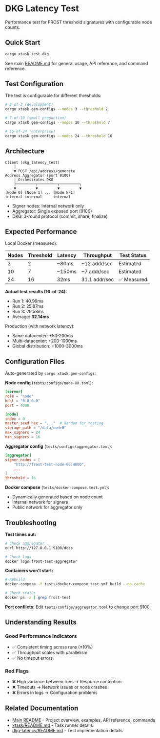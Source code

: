 # DKG Latency Test

Performance test for FROST threshold signatures with configurable node counts.

## Quick Start

```bash
cargo xtask test-dkg
```

See main [README.md](../README.md) for general usage, API reference, and command reference.

## Test Configuration

The test is configurable for different thresholds:

```bash
# 2-of-3 (development)
cargo xtask gen-configs --nodes 3 --threshold 2

# 7-of-10 (small production)
cargo xtask gen-configs --nodes 10 --threshold 7

# 16-of-24 (enterprise)
cargo xtask gen-configs --nodes 24 --threshold 16
```

## Architecture

```
Client (dkg_latency_test)
    │
    ▼ POST /api/address/generate
Address Aggregator (port 9100)
    │ Orchestrates DKG
    ├─────────┬─────────┬─────────┐
    ▼         ▼         ▼         ▼
[Node 0] [Node 1] ... [Node N-1]
internal internal     internal
```

- Signer nodes: Internal network only
- Aggregator: Single exposed port (9100)
- DKG: 3-round protocol (commit, share, finalize)

## Expected Performance

Local Docker (measured):

| Nodes | Threshold | Latency | Throughput    | Test Status |
| ----- | --------- | ------- | ------------- | ----------- |
| 3     | 2         | ~80ms   | ~12 addr/sec  | Estimated   |
| 10    | 7         | ~150ms  | ~7 addr/sec   | Estimated   |
| 24    | 16        | 32ms    | 31.1 addr/sec | ✅ Measured  |

**Actual test results (16-of-24):**
- Run 1: 40.99ms
- Run 2: 25.87ms  
- Run 3: 29.58ms
- Average: **32.14ms**

Production (with network latency):
- Same datacenter: +50-200ms
- Multi-datacenter: +200-1000ms
- Global distribution: +1000-3000ms

## Configuration Files

Auto-generated by `cargo xtask gen-configs`:

**Node config** (`tests/configs/node-XX.toml`):
```toml
[server]
role = "node"
host = "0.0.0.0"
port = 4000

[node]
index = 0
master_seed_hex = "..."  # Random for testing
storage_path = "/data/node0"
max_signers = 24
min_signers = 16
```

**Aggregator config** (`tests/configs/aggregator.toml`):
```toml
[aggregator]
signer_nodes = [
    "http://frost-test-node-00:4000",
    ...
]
threshold = 16
```

**Docker compose** (`tests/docker-compose.test.yml`):
- Dynamically generated based on node count
- Internal network for signers
- Public network for aggregator only

## Troubleshooting

**Test times out:**
```bash
# Check aggregator
curl http://127.0.0.1:9100/docs

# Check logs
docker logs frost-test-aggregator
```

**Containers won't start:**
```bash
# Rebuild
docker-compose -f tests/docker-compose.test.yml build --no-cache

# Check status
docker ps -a | grep frost-test
```

**Port conflicts:**
Edit `tests/configs/aggregator.toml` to change port 9100.

## Understanding Results

### Good Performance Indicators
- ✅ Consistent timing across runs (±10%)
- ✅ Throughput scales with parallelism
- ✅ No timeout errors

### Red Flags
- ❌ High variance between runs → Resource contention
- ❌ Timeouts → Network issues or node crashes
- ❌ Errors in logs → Configuration problems

## Related Documentation

- [Main README](../README.md) - Project overview, examples, API reference, commands
- [xtask/README.md](../xtask/README.md) - Task runner details
- [dkg-latency/README.md](dkg-latency/README.md) - Test implementation details
